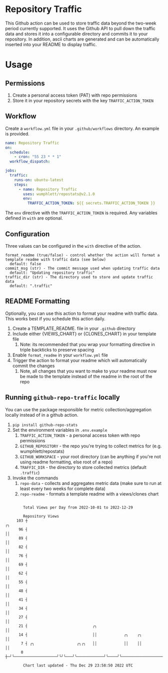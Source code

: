 # Repository Traffic

This Github action can be used to store traffic data beyond the two-week period currently supported.
It uses the Github API to pull down the traffic data and stores it into a configurable directory and commits it to your 
repository. In addition, ascii charts are generated and can be automatically inserted into your README to display traffic.

# Usage
## Permissions
1. Create a personal access token (PAT) with repo permissions
2. Store it in your repository secrets with the key `TRAFFIC_ACTION_TOKEN`

## Workflow
Create a `workflow.yml` file in your `.github/workflows` directory. An example is provided.

```yaml
name: Repository Traffic
on:
  schedule:
    - cron: "55 23 * * 1"
  workflow_dispatch:

jobs:
  traffic:
    runs-on: ubuntu-latest
    steps:
      - name: Repository Traffic
        uses: wumphlett/repostats@v2.1.0
        env:
          TRAFFIC_ACTION_TOKEN: ${{ secrets.TRAFFIC_ACTION_TOKEN }}
```
The `env` directive with the `TRAFFIC_ACTION_TOKEN` is required. Any variables defined in `with` are optional.

## Configuration
Three values can be configured in the `with` directive of the action.
```
format_readme (true/false) - control whether the action will format a template readme with traffic data (see below)
  default: false
commit_msg (str) - The commit message used when updating traffic data
  default: "Updating repository traffic"
traffic_dir (str) - The directory used to store and update traffic data
  default: ".traffic"
```

## README Formatting
Optionally, you can use this action to format your readme with traffic data. This works best if you schedule this action
daily.

1. Create a TEMPLATE_README.<any type> file in your `.github` directory
2. Include either {VIEWS_CHART} or {CLONES_CHART} in your template file
   1. Note: its recommended that you wrap your formatting directive in triple backticks to preserve spacing
3. Enable `format_readme` in your `workflow.yml` file
4. Trigger the action to format your readme which will automatically commit the changes
   1. Note, all changes that you want to make to your readme must now be made to the template instead of the readme in the root of the repo

## Running `github-repo-traffic` locally
You can use the package responsible for metric collection/aggregation locally instead of in a github action.

1. `pip install github-repo-stats`
2. Set the environment variables in `.env.example`
   1. `TRAFFIC_ACTION_TOKEN` - a personal access token with repo permissions
   2. `GITHUB_REPOSITORY` - the repo you're trying to collect metrics for (e.g. wumphlett/repostats)
   3. `GITHUB_WORKSPACE` - your root directory (can be anything if you're not using readme formatting, else root of a repo)
   4. `TRAFFIC_DIR` - the directory to store collected metrics (default `.traffic`)
3. Invoke the commands
   1. `repo-data` - collects and aggregates metric data (make sure to run at least every two weeks for complete data)
   2. `repo-readme` - formats a template readme with a views/clones chart

```

        Total Views per Day from 2022-10-01 to 2022-12-29

        Repository Views
     103 ┼                                                                        ╭╮
      96 ┤                                                                        ││
      89 ┤                                                                        ││
      82 ┤                                                                        ││
      76 ┤                                                                        ││
      69 ┤                                                                        ││
      62 ┤                                                                        ││
      55 ┤                                                                        ││
      48 ┤                                                                        ││
      41 ┤                                                                        ││
      34 ┤                                                                        ││
      27 ┤                                                                        ││
      21 ┤                             ╭╮                                         ││
      14 ┤                             ││            ╭╮    ╭╮                     ││
       7 ┤ ╭╮                   ╭╮╭╮   ││            ││    ││                     ││
       0 ┼─╯╰───────────────────╯╰╯╰───╯╰────────────╯╰────╯╰─────────────────────╯╰───────────────

        Chart last updated - Thu Dec 29 23:58:50 2022 UTC
        
```
